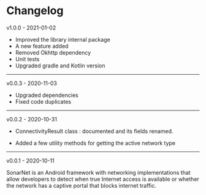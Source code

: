 # Changelog

v1.0.0 - 2021-01-02

* Improved the library internal package
* A new feature added
* Removed Okhttp dependency
* Unit tests  
* Upgraded gradle and Kotlin version

---

v0.0.3 - 2020-11-03

* Upgraded dependencies 
* Fixed code duplicates

---

v0.0.2 - 2020-10-31

* ConnectivityResult class : documented and its fields renamed.  

* Added a few utility methods for getting the active network type

---

v0.0.1 - 2020-10-11

SonarNet is an Android framework with networking implementations that allow developers to detect when true Internet access is available or whether the network has a captive portal that blocks internet traffic.
